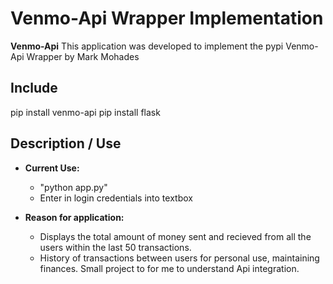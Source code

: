 # Venmo-Api Wrapper Implementation

**Venmo-Api** This application was developed to implement the pypi Venmo-Api Wrapper by Mark Mohades

## Include
pip install venmo-api
pip install flask

## Description / Use

* **Current Use:** 
	- "python app.py"
	- Enter in login credentials into textbox

* **Reason for application:** 
	- Displays the total amount of money sent and recieved from all the users within the last 50 transactions.
	- History of transactions between users for personal use, maintaining finances. Small project to for me to understand Api integration.

